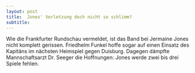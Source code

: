 ```yaml
---
layout: post
title:  Jones' Verletzung doch nicht so schlimm?
subtitle:  
---
```


Wie die Frankfurter Rundschau vermeldet, ist das Band bei Jermaine Jones nicht komplett gerissen. Friedhelm Funkel hoffe sogar auf einen Einsatz des Kapitäns im nächsten Heimspiel gegen Duisburg. Dagegen dämpfte Mannschaftsarzt Dr. Seeger die Hoffnungen: Jones werde zwei bis drei Spiele fehlen.



